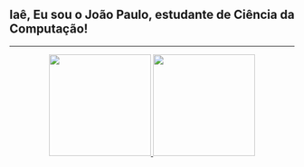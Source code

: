 ## Iaê, Eu sou o João Paulo, estudante de Ciência da Computação!
---

<div align="center">
 <a href="https://github.com/Jp0liveira">
<img height="180em" src="https://github-readme-stats.vercel.app/api?username=Jp0liveira&show_icons=true&theme=dark&include_all_commits=true&count_private=true"/>
  <img height="180em" src="https://github-readme-stats.vercel.app/api/top-langs/?username=Jp0liveira&layout=compact&langs_count=7&theme=dark"/>
  </a>
</div>



